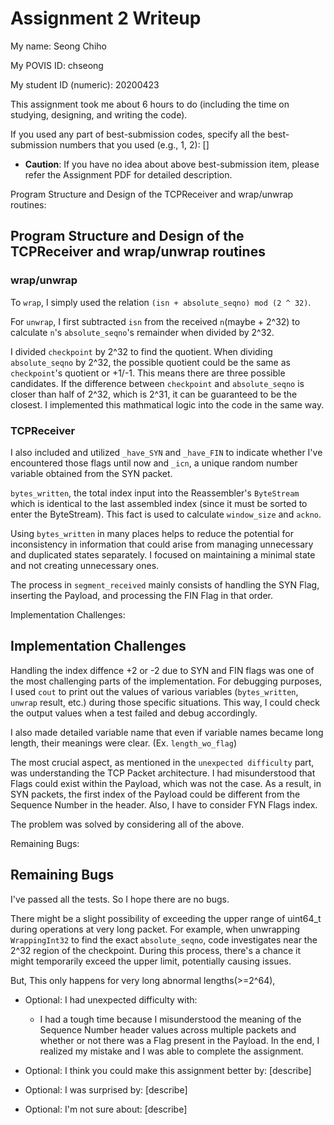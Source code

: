 Assignment 2 Writeup
=============

My name: Seong Chiho

My POVIS ID: chseong

My student ID (numeric): 20200423

This assignment took me about 6 hours to do (including the time on studying, designing, and writing the code).

If you used any part of best-submission codes, specify all the best-submission numbers that you used (e.g., 1, 2): []

- **Caution**: If you have no idea about above best-submission item, please refer the Assignment PDF for detailed description.

Program Structure and Design of the TCPReceiver and wrap/unwrap routines:
## Program Structure and Design of the TCPReceiver and wrap/unwrap routines
### wrap/unwrap
To `wrap`, I simply used the relation `(isn + absolute_seqno) mod (2 ^ 32)`. 

For `unwrap`, I first subtracted `isn` from the received `n`(maybe + 2^32) 
to calculate `n`'s `absolute_seqno`'s remainder when divided by 2^32. 

I divided `checkpoint` by 2^32 to find the quotient. 
When dividing `absolute_seqno` by 2^32, the possible quotient could be the 
same as `checkpoint`'s quotient or +1/-1. This means there are three possible 
candidates. If the difference between `checkpoint` and `absolute_seqno` is 
closer than half of 2^32, which is 2^31, it can be guaranteed to be the closest. 
I implemented this mathmatical logic into the code in the same way.

### TCPReceiver
I also included and utilized `_have_SYN` and `_have_FIN` to indicate whether 
I've encountered those flags until now and `_icn`, a unique random number 
variable obtained from the SYN packet. 

`bytes_written`, the total index input into the Reassembler's `ByteStream` 
which is identical to the last assembled index (since it must be sorted to 
enter the ByteStream). This fact is used to calculate `window_size` and `ackno`.

Using `bytes_written` in many places helps to reduce the potential for 
inconsistency in information that could arise from managing unnecessary and 
duplicated states separately. I focused on maintaining a minimal state 
and not creating unnecessary ones.

The process in `segment_received` mainly consists of handling the SYN Flag, 
inserting the Payload, and processing the FIN Flag in that order.

Implementation Challenges:
## Implementation Challenges
Handling the index diffence +2 or -2 due to SYN and FIN flags was one of the 
most challenging parts of the implementation. 
For debugging purposes, I used `cout` to print out the values of various 
variables (`bytes_written`, `unwrap` result, etc.) during those specific situations. 
This way, I could check the output values when a test failed and debug accordingly.

I also made detailed variable name that even if variable names became long length,
their meanings were clear. (Ex. `length_wo_flag`)

The most crucial aspect, as mentioned in the `unexpected difficulty` part, 
was understanding the TCP Packet architecture. I had misunderstood that Flags 
could exist within the Payload, which was not the case. 
As a result, in SYN packets, the first index of the Payload could be different 
from the Sequence Number in the header.
Also, I have to consider FYN Flags index.

The problem was solved by considering all of the above.

Remaining Bugs:
## Remaining Bugs
I've passed all the tests. So I hope there are no bugs.

There might be a slight possibility of exceeding the upper range of uint64_t 
during operations at very long packet. For example, when unwrapping `WrappingInt32` 
to find the exact `absolute_seqno`, code investigates near the 2^32 region of 
the checkpoint. During this process, there's a chance it might temporarily exceed 
the upper limit, potentially causing issues.

But, This only happens for very long abnormal lengths(>=2^64),


- Optional: I had unexpected difficulty with: 
  - I had a tough time because I misunderstood the meaning of the Sequence Number
   header values across multiple packets and whether or not there was a Flag 
   present in the Payload. In the end, I realized my mistake and I was able to 
   complete the assignment. 

- Optional: I think you could make this assignment better by: [describe]

- Optional: I was surprised by: [describe]

- Optional: I'm not sure about: [describe]
